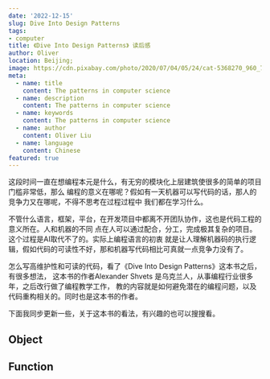```yaml
---
date: '2022-12-15'
slug: Dive Into Design Patterns
tags:
- computer
title: 《Dive Into Design Patterns》 读后感
author: Oliver
location: Beijing;
image: https://cdn.pixabay.com/photo/2020/07/04/05/24/cat-5368270_960_720.jpg
meta:
  - name: title
    content: The patterns in computer science
  - name: description
    content: The patterns in computer science
  - name: keywords
    content: The patterns in computer science
  - name: author
    content: Oliver Liu
  - name: language
    content: Chinese
featured: true
---
```


这段时间一直在想编程本元是什么，有无穷的模块化上层建筑使很多的简单的项目门槛非常低，那么
编程的意义在哪呢？假如有一天机器可以写代码的话，那人的竞争力又在哪呢，不得不思考在过程过程中
我们都在学习什么。

不管什么语言，框架，平台，在开发项目中都离不开团队协作，这也是代码工程的意义所在。人和机器的不同
点在人可以通过配合，分工，完成极其复杂的项目。这个过程是AI取代不了的。实际上编程语言的初衷
就是让人理解机器码的执行逻辑，假如代码的可读性不好，那和机器写代码相比可真就一点竞争力没有了。


怎么写高维护性和可读的代码，看了《Dive Into Design Patterns》这本书之后，有很多想法，
这本书的作者Alexander Shvets 是乌克兰人，从事编程行业很多年，之后改行做了编程教学工作，
教的内容就是如何避免潜在的编程问题，以及代码重构相关的。同时也是这本书的作者。

下面我同步更新一些，关于这本书的看法，有兴趣的也可以搜搜看。

## Object


## Function
